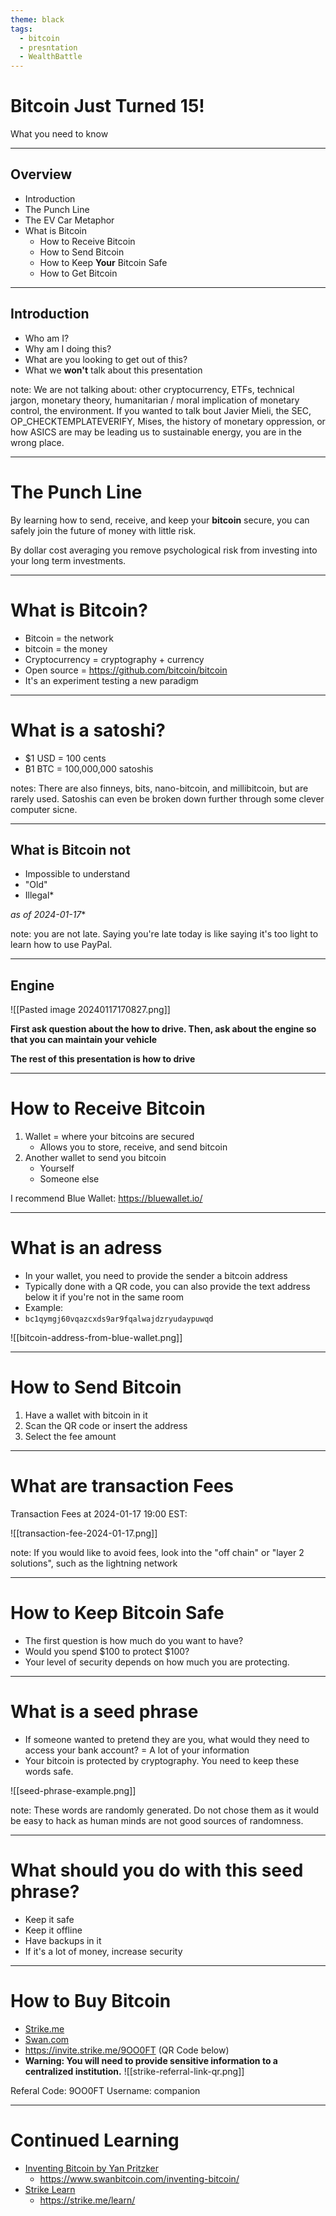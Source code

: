 ```yaml
---
theme: black
tags:
  - bitcoin
  - presntation
  - WealthBattle
---
```


# Bitcoin Just Turned 15!

What you need to know

---

## Overview
- Introduction
- The Punch Line 
- The EV Car Metaphor
- What is Bitcoin
	- How to Receive Bitcoin
	- How to Send Bitcoin
	- How to Keep **Your** Bitcoin Safe
	- How to Get Bitcoin


---

## Introduction

- Who am I?
- Why am I doing this?
- What are you looking to get out of this?
- What we **won't** talk about this presentation

note: We are not talking about: other cryptocurrency, ETFs, technical jargon, monetary theory, humanitarian / moral implication of monetary control, the environment. If you wanted to talk bout Javier Mieli, the SEC, OP_CHECKTEMPLATEVERIFY, Mises, the history of monetary oppression, or how ASICS are may be leading us to sustainable energy, you are in the wrong place.

---
# The Punch Line

By learning how to send, receive, and keep your **bitcoin** secure, you can safely join the future of money with little risk.

By dollar cost averaging you remove psychological risk from investing into your long term investments. 


---
# What is Bitcoin?

- Bitcoin = the network
- bitcoin = the money
- Cryptocurrency = cryptography + currency
- Open source = https://github.com/bitcoin/bitcoin
- It's an experiment testing a new paradigm 

---

# What is a satoshi?

- $1 USD = 100 cents
- ₿1 BTC = 100,000,000 satoshis

notes: There are also finneys, bits, nano-bitcoin, and millibitcoin, but are rarely used. Satoshis can even be broken down further through some clever computer sicne.

--- 
## What is Bitcoin not

- Impossible to understand
- "Old"
- Illegal*

*as of 2024-01-17**

note: you are not late. Saying you're late today is like saying it's too light to learn how to use PayPal.

---

## Engine

![[Pasted image 20240117170827.png]]

**First ask question about the how to drive. Then, ask about the engine so that you can maintain your vehicle**

**The rest of this presentation is how to drive**

---
# How to Receive Bitcoin

1. Wallet = where your bitcoins are secured
	- Allows you to store, receive, and send bitcoin
2. Another wallet to send you bitcoin
	- Yourself
	- Someone else

I  recommend Blue Wallet: https://bluewallet.io/
	

---

# What is an adress

- In your wallet, you need to provide the sender a bitcoin address
- Typically done with a QR code, you can also provide the text address below it if you're not in the same room
- Example:
- `bc1qymgj60vqazcxds9ar9fqalwajdzryudaypuwqd`

![[bitcoin-address-from-blue-wallet.png]]

---


# How to Send Bitcoin

1. Have a wallet with bitcoin in it
2. Scan the QR code or insert the address
3. Select the fee amount

---

# What are transaction Fees

Transaction Fees at 2024-01-17 19:00 EST:

![[transaction-fee-2024-01-17.png]]

note: If you would like to avoid fees, look into the "off chain" or "layer 2 solutions", such as the lightning network

--- 
# How to Keep Bitcoin Safe

- The first question is how much do you want to have?
- Would you spend $100 to protect $100?
- Your level of security depends on how much you are protecting.

---

#  What is a seed phrase

- If someone wanted to pretend they are you, what would they need to access your bank account? = A lot of your information
- Your bitcoin is protected by cryptography. You need to keep these words safe.

![[seed-phrase-example.png]]

note: These words are randomly generated. Do not chose them as it would be easy to hack as human minds are not good sources of randomness.

---

#  What should you do with this seed phrase?

- Keep it safe
- Keep it offline
- Have backups in it
- If it's a lot of money, increase security

--- 

# How to Buy Bitcoin

- [Strike.me](https://invite.strike.me/9OO0FT)
- [Swan.com](Swan.com)
- https://invite.strike.me/9OO0FT  (QR Code below)
- **Warning: You will need to provide sensitive information to a centralized institution.**
![[strike-referral-link-qr.png]]

Referal Code: 9OO0FT
Username: companion

--- 

# Continued Learning

- [Inventing Bitcoin by Yan Pritzker](https://www.swanbitcoin.com/inventing-bitcoin/)
	- https://www.swanbitcoin.com/inventing-bitcoin/
- [Strike Learn](https://strike.me/learn/)
	- https://strike.me/learn/
